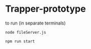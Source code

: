 # Trapper-prototype

to run (in separate terminals)
```
node fileServer.js
```

```
npm run start
```